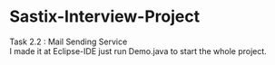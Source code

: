 # Sastix-Interview-Project

Task 2.2 : Mail Sending Service <br />
I made it at Eclipse-IDE just run Demo.java to start the whole project.<br />

